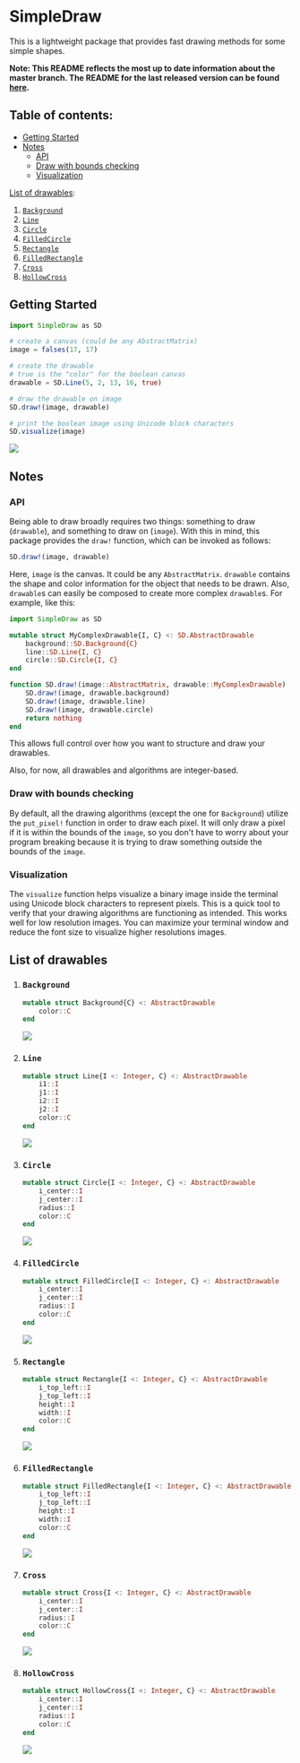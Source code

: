 # SimpleDraw

This is a lightweight package that provides fast drawing methods for some simple shapes.

**Note: This README reflects the most up to date information about the master branch. The README for the last released version can be found [here](https://github.com/Sid-Bhatia-0/SimpleDraw.jl/tree/00cd11b5d5492beefa33827947aa201f743faa42).**

## Table of contents:

* [Getting Started](#getting-started)
* [Notes](#notes)
  - [API](#api)
  - [Draw with bounds checking](#draw-with-bounds-checking)
  - [Visualization](#visualization)

[List of drawables](#list-of-drawables):

1. [`Background`](#background)
1. [`Line`](#line)
1. [`Circle`](#circle)
1. [`FilledCircle`](#filledcircle)
1. [`Rectangle`](#rectangle)
1. [`FilledRectangle`](#filledrectangle)
1. [`Cross`](#cross)
1. [`HollowCross`](#hollowcross)

## Getting Started

```julia
import SimpleDraw as SD

# create a canvas (could be any AbstractMatrix)
image = falses(17, 17)

# create the drawable
# true is the "color" for the boolean canvas
drawable = SD.Line(5, 2, 13, 16, true)

# draw the drawable on image
SD.draw!(image, drawable)

# print the boolean image using Unicode block characters
SD.visualize(image)
```

<img src="https://user-images.githubusercontent.com/32610387/132089909-fd6313af-b9be-4f61-8e53-387c699a83e4.png">

## Notes

### API

Being able to draw broadly requires two things: something to draw (`drawable`), and something to draw on (`image`). With this in mind, this package provides the `draw!` function, which can be invoked as follows:

```julia
SD.draw!(image, drawable)
```

Here, `image` is the canvas. It could be any `AbstractMatrix`. `drawable` contains the shape and color information for the object that needs to be drawn. Also, `drawable`s can easily be composed to create more complex `drawable`s. For example, like this:

```julia
import SimpleDraw as SD

mutable struct MyComplexDrawable{I, C} <: SD.AbstractDrawable
    background::SD.Background{C}
    line::SD.Line{I, C}
    circle::SD.Circle{I, C}
end

function SD.draw!(image::AbstractMatrix, drawable::MyComplexDrawable)
    SD.draw!(image, drawable.background)
    SD.draw!(image, drawable.line)
    SD.draw!(image, drawable.circle)
    return nothing
end
```

This allows full control over how you want to structure and draw your drawables.

Also, for now, all drawables and algorithms are integer-based.

### Draw with bounds checking

By default, all the drawing algorithms (except the one for `Background`) utilize the `put_pixel!` function in order to draw each pixel. It will only draw a pixel if it is within the bounds of the `image`, so you don't have to worry about your program breaking because it is trying to draw something outside the bounds of the `image`.

### Visualization

The `visualize` function helps visualize a binary image inside the terminal using Unicode block characters to represent pixels. This is a quick tool to verify that your drawing algorithms are functioning as intended. This works well for low resolution images. You can maximize your terminal window and reduce the font size to visualize higher resolutions images.

## List of drawables

1. ### `Background`

    ```julia
    mutable struct Background{C} <: AbstractDrawable
        color::C
    end
    ```

    <img src="https://user-images.githubusercontent.com/32610387/132227984-1a2bda30-0eff-4d7a-b16e-8584e7e57483.png">

1. ### `Line`

    ```julia
    mutable struct Line{I <: Integer, C} <: AbstractDrawable
        i1::I
        j1::I
        i2::I
        j2::I
        color::C
    end
    ```

    <img src="https://user-images.githubusercontent.com/32610387/132089909-fd6313af-b9be-4f61-8e53-387c699a83e4.png">

1. ### `Circle`

    ```julia
    mutable struct Circle{I <: Integer, C} <: AbstractDrawable
        i_center::I
        j_center::I
        radius::I
        color::C
    end
    ```

    <img src="https://user-images.githubusercontent.com/32610387/132089918-7b5e28b6-b934-40bf-80c1-95e5d531ba54.png">

1. ### `FilledCircle`

    ```julia
    mutable struct FilledCircle{I <: Integer, C} <: AbstractDrawable
        i_center::I
        j_center::I
        radius::I
        color::C
    end
    ```

    <img src="https://user-images.githubusercontent.com/32610387/132089928-52124907-8fc6-42a2-84d4-530b2de66399.png">

1. ### `Rectangle`

    ```julia
    mutable struct Rectangle{I <: Integer, C} <: AbstractDrawable
        i_top_left::I
        j_top_left::I
        height::I
        width::I
        color::C
    end
    ```

    <img src="https://user-images.githubusercontent.com/32610387/132089933-cc390f7c-9adc-4c82-b62f-4487f9c1ebef.png">

1. ### `FilledRectangle`

    ```julia
    mutable struct FilledRectangle{I <: Integer, C} <: AbstractDrawable
        i_top_left::I
        j_top_left::I
        height::I
        width::I
        color::C
    end
    ```

    <img src="https://user-images.githubusercontent.com/32610387/132089939-4871bd2e-eb4f-41ea-8550-98a97b14a3aa.png">

1. ### `Cross`

    ```julia
    mutable struct Cross{I <: Integer, C} <: AbstractDrawable
        i_center::I
        j_center::I
        radius::I
        color::C
    end
    ```

    <img src="https://user-images.githubusercontent.com/32610387/132384576-9afeae67-0c21-4cd8-9897-296b561ca62e.png">

1. ### `HollowCross`

    ```julia
    mutable struct HollowCross{I <: Integer, C} <: AbstractDrawable
        i_center::I
        j_center::I
        radius::I
        color::C
    end
    ```

    <img src="https://user-images.githubusercontent.com/32610387/132384583-3ee67eb8-b698-43e5-8103-708672d668e3.png">
